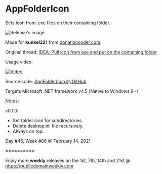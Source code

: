 # AppFolderIcon
Sets icon from .exe files on their containing folder.

![Release's image](https://user-images.githubusercontent.com/54631779/107964640-dfba7280-6f7f-11eb-809b-b3ebc791cf79.png)

Made for **kunkel321** from [donationcoder.com](https://www.donationcoder.com).

Original thread: [IDEA: Pull icon from exe and put on the containing folder](https://www.donationcoder.com/forum/index.php?topic=51070.0)

Usage video:

[![Video](http://img.youtube.com/vi/3lUy7qqq8R0/0.jpg)](http://www.youtube.com/watch?v=3lUy7qqq8R0 "Usage video")

Source code: [AppFolderIcon @ GitHub](https://github.com/publicdomain/appfoldericon)

Targets Microsoft .NET framework v4.5 (Native to Windows 8+)

Notes:

v0.1.0:
- Set folder icon for subdirectories.
- Delete desktop.ini file recursively.
- Always on top.

Day #45, Week #06 @ February 14, 2021

==========

Enjoy more **weekly** releases on the 1st, 7th, 14th and 21st @ https://publicdomainweekly.com
